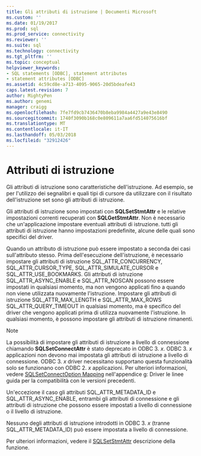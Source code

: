 ```yaml
---
title: Gli attributi di istruzione | Documenti Microsoft
ms.custom: ''
ms.date: 01/19/2017
ms.prod: sql
ms.prod_service: connectivity
ms.reviewer: ''
ms.suite: sql
ms.technology: connectivity
ms.tgt_pltfrm: ''
ms.topic: conceptual
helpviewer_keywords:
- SQL statements [ODBC], statement attributes
- statement attributes [ODBC]
ms.assetid: 4c59cd8e-a713-4095-9065-20d5bdeafe43
caps.latest.revision: 7
author: MightyPen
ms.author: genemi
manager: craigg
ms.openlocfilehash: 7fe7fd9cb7436470b8eba9984a4427a9e43e8490
ms.sourcegitcommit: 1740f3090b168c0e809611a7aa6fd514075616bf
ms.translationtype: MT
ms.contentlocale: it-IT
ms.lasthandoff: 05/03/2018
ms.locfileid: "32912426"
---
```

# <a name="statement-attributes"></a>Attributi di istruzione
Gli attributi di istruzione sono caratteristiche dell'istruzione. Ad esempio, se per l'utilizzo dei segnalibri e quali tipi di cursore da utilizzare con il risultato dell'istruzione set sono gli attributi di istruzione.  
  
 Gli attributi di istruzione sono impostati con **SQLSetStmtAttr** e le relative impostazioni correnti recuperati con **SQLGetStmtAttr**. Non è necessario che un'applicazione impostare eventuali attributi di istruzione. tutti gli attributi di istruzione hanno impostazioni predefinite, alcune delle quali sono specifici del driver.  
  
 Quando un attributo di istruzione può essere impostato a seconda dei casi sull'attributo stesso. Prima dell'esecuzione dell'istruzione, è necessario impostare gli attributi di istruzione SQL_ATTR_CONCURRENCY, SQL_ATTR_CURSOR_TYPE, SQL_ATTR_SIMULATE_CURSOR e SQL_ATTR_USE_BOOKMARKS. Gli attributi di istruzione SQL_ATTR_ASYNC_ENABLE e SQL_ATTR_NOSCAN possono essere impostati in qualsiasi momento, ma non vengono applicati fino a quando non viene utilizzata nuovamente l'istruzione. Impostare gli attributi di istruzione SQL_ATTR_MAX_LENGTH e SQL_ATTR_MAX_ROWS SQL_ATTR_QUERY_TIMEOUT in qualsiasi momento, ma è specifico del driver che vengono applicati prima di utilizza nuovamente l'istruzione. In qualsiasi momento, è possono impostare gli attributi di istruzione rimanenti.  
  
> [!NOTE]  
>  La possibilità di impostare gli attributi di istruzione a livello di connessione chiamando **SQLSetConnectAttr** è stato deprecato in ODBC 3. *x*. ODBC 3. *x* applicazioni non devono mai impostata gli attributi di istruzione a livello di connessione. ODBC 3. *x* driver necessitano supportano questa funzionalità solo se funzionano con ODBC 2. *x* applicazioni. Per ulteriori informazioni, vedere [SQLSetConnectOption Mapping](../../../odbc/reference/appendixes/sqlsetconnectoption-mapping.md) nell'appendice g: Driver le linee guida per la compatibilità con le versioni precedenti.  
>   
>  Un'eccezione il caso gli attributi SQL_ATTR_METADATA_ID e SQL_ATTR_ASYNC_ENABLE, entrambi gli attributi di connessione e gli attributi di istruzione che possono essere impostati a livello di connessione o il livello di istruzione.  
>   
>  Nessuno degli attributi di istruzione introdotti in ODBC 3. *x* (tranne SQL_ATTR_METADATA_ID) può essere impostata a livello di connessione.  
  
 Per ulteriori informazioni, vedere il [SQLSetStmtAttr](../../../odbc/reference/syntax/sqlsetstmtattr-function.md) descrizione della funzione.
